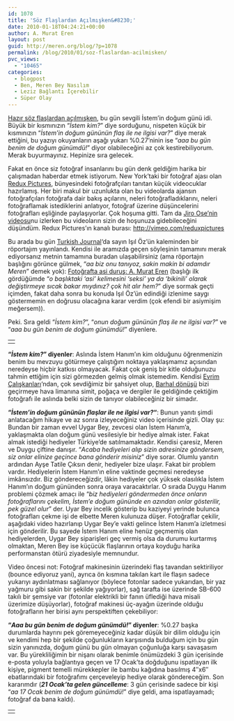 ```yaml
---
id: 1078
title: 'Söz Flaşlardan Açılmışken&#8230;'
date: 2010-01-18T04:24:21+00:00
author: A. Murat Eren
layout: post
guid: http://meren.org/blog/?p=1078
permalink: /blog/2010/01/soz-flaslardan-acilmisken/
pvc_views:
  - "10465"
categories:
  - blogpost
  - Ben, Meren Bey Nasılım
  - Leziz Bağlantı İçerebilir
  - Süper Olay
---
```

[Hazır söz flaşlardan açılmışken](http://meren.org/blog/2010/01/sb-900-sb-600-ve-strobist-nagmeler/), bu gün sevgili İstem&#8217;in doğum günü idi. Büyük bir kısmınızın &#8220;_İstem kim?_&#8221; diye sorduğunu, nispeten küçük bir kısmınızın &#8220;_İstem&#8217;in doğum gününün flaş ile ne ilgisi var?_&#8221; diye merak ettiğini, bu yazıyı okuyanların aşağı yukarı %0.27&#8217;ninin ise &#8220;_aaa bu gün benim de doğum günümdü!_&#8221; diyor olabileceğini az çok kestirebiliyorum. Merak buyurmayınız. Hepinize sıra gelecek.

Fakat en önce siz fotoğraf insanlarını bu gün denk geldiğim harika bir çalışmadan haberdar etmek istiyorum. New York&#8217;taki bir fotoğraf ajası olan [Redux Pictures](http://reduxpictures.com/), bünyesindeki fotoğrafçıları tanıtan küçük videocuklar hazırlamış. Her biri makul bir uzunlukta olan bu videolarda ajansın fotoğrafçıları fotoğrafa dair bakış açılarını, neleri fotoğrafladıklarını, neleri fotoğraflamak istediklerini anlatıyor, fotoğraf üzerine düşüncelerini fotoğrafları eşliğinde paylaşıyorlar. Çok hoşuma gitti. Tam da [Jiro Ose&#8217;nin videosu](http://vimeo.com/8455414)nu izlerken bu videoların sizin de hoşunuza gidebileceğini düşündüm. Redux Pictures&#8217;ın kanalı burası: <http://vimeo.com/reduxpictures>

Bu arada bu gün [Turkish Journal](http://www.turkishjournal.com)&#8216;da sayın Işıl Öz&#8217;ün kaleminden bir röportajım yayınlandı. Kendisi ile aramızda geçen söyleşinin tamamını merak ediyorsanız metnin tamamına buradan ulaşabilirsiniz (ama röportajın başlığını görünce gülmek, &#8220;_aa biz onu tanıyoz, sakin makin bi adamdır Meren_&#8221; demek yok): [Fotoğrafta asi duruş: A. Murat Eren](http://www.turkishjournal.com/i.php?newsid=6117) (başlığı ilk gördüğümde &#8220;_o başlıktaki &#8216;asi&#8217; kelimesini &#8216;seksi&#8217; ya da &#8216;bikinili&#8217; olarak değiştirmeye sıcak bakar mıydınız? çok hit alır hem?_&#8221; diye sormak geçti içimden, fakat daha sonra bu konuda Işıl Öz&#8217;ün edindiği izlenime saygı göstermemin en doğrusu olacağına karar verdim (çok efendi bir asiymişim meğersem)).

Peki. Sıra geldi &#8220;_İstem kim?_&#8220;, &#8220;_onun doğum gününün flaş ile ne ilgisi var?_&#8221; ve &#8220;_aaa bu gün benim de doğum günümdü!_&#8221; diyenlere.

<table border="0" width="100%">
  <tr>
    <td align="center">
      <img src="{{ site.baseurl }}/images/soz-flaslardan-acilmisken-Istem-22.jpg" alt="" />
    </td>
  </tr>
</table>

**&#8220;_İstem kim?_&#8221; diyenler**: Aslında İstem Hanım&#8217;ın kim olduğunu öğrenmenizin benim bu mevzuyu götürmeye çalıştığım noktaya yaklaşmamız açısından neredeyse hiçbir katkısı olmayacak. Fakat çok geniş bir kitle olduğunuzu tahmin ettiğim için sizi görmezden gelmiş olmak istemedim. Kendisi [Evrim Çalışkanları](http://evrimcaliskanlari.org/blog/)&#8216;ndan, çok sevdiğimiz bir şahsiyet olup, [Barhal dönüşü](http://meren.org/blog/2009/07/barhalda-7-gun/) bizi geçirmeye hava limanına simit, poğaça ve dergiler ile geldiğinde çektiğim fotoğrafı ile aslında belki sizin de tanıyor olabileceğiniz bir simadır.

**&#8220;_İstem&#8217;in doğum gününün flaşlar ile ne ilgisi var?_&#8220;**: Bunun yanıtı şimdi anlatacağım hikaye ve az sonra izleyeceğiniz video içerisinde gizli. Olay şu: Bundan bir zaman evvel Uygar Bey, zevcesi olan İstem Hanım&#8217;a, yaklaşmakta olan doğum günü vesilesiyle bir hediye almak ister. Fakat almak istediği hediyeler Türkiye&#8217;de satılmamaktadır. Kendisi çaresiz, Meren ve Duygu çiftine danışır. &#8220;_Acaba hediyeleri alıp sizin adresinize göndersem, siz onlar elinize geçince bana gönderir misiniz_&#8221; diye sorar. Olumlu yanıtın ardından Ayşe Tatile Çıksın denir, hediyeler bize ulaşır. Fakat bir problem vardır. Hediyelerin İstem Hanım&#8217;ın eline vaktinde geçmesi neredeyse imkânsızdır. Biz göndereceğizdir, lâkin hediyeler çok yüksek olasılıkla İstem Hanım&#8217;ın doğum gününden sonra oraya varacaktırlar. O sırada Duygu Hanım problemi çözmek amacı ile &#8220;_biz hediyeleri göndermeden önce onların fotoğraflarını çekelim, İstem&#8217;e doğum gününde en azından onlar gösterilir, pek güzel olur_&#8221; der. Uyar Bey incelik gösterip bu kaziyeyi yerinde bulunca fotoğrafları çekme işi de elbette Meren kulunuza düşer. Fotoğraflar çekilir, aşağıdaki video hazırlanıp Uygar Bey&#8217;e vakti gelince İstem Hanım&#8217;a izletmesi için gönderilir. Bu sayede İstem Hanım eline henüz geçmemiş olan hediyelerden, Uygar Bey siparişleri geç vermiş olsa da durumu kurtarmış olmaktan, Meren Bey ise küçücük flaşlarının ortaya koyduğu harika performanstan ötürü ziyadesiyle memnundur.

Video öncesi not: Fotoğraf makinesinin üzerindeki flaş tavandan sektiriliyor (bounce ediyoruz yani), ayrıca ön kısmına takılan kart ile flaşın sadece yukarıyı aydınlatması sağlanıyor (böylece fotonlar sadece yukarıdan, bir yaz yağmuru gibi sakin bir şekilde yağıyorlar), sağ tarafta ise üzerinde SB-600 takılı bir şemsiye var (fotonlar elektrikli bir fanın üflediği hava misali üzerimize düşüyorlar), fotoğraf makinesi üç-ayağın üzerinde olduğu fotoğrafların her birisi aynı perspektiften çekebiliyor:

<p align="center">
</p>

**&#8220;_Aaa bu gün benim de doğum günümdü!_&#8221; diyenler**: %0.27 başka durumlarda hayrını pek göremeyeceğiniz kadar düşük bir dilim olduğu için ve kendimi hep bir şekilde çoğunlukların karşısında bulduğum için bu gün sizin yanınızda, doğum günü bu gün olmayan çoğunluğa karşı savaşasım var. Bu yürekliliğimin bir nişanı olarak benimle önümüzdeki 3 gün içerisinde e-posta yoluyla bağlantıya geçen ve 17 Ocak&#8217;ta doğduğunu ispatlayan ilk kişiye, pigment temelli mürekkepler ile bambu kağıdına basılmış 4&#8243;x6&#8243; ebatlarındaki bir fotoğrafımı çerçeveleyip hediye olarak göndereceğim. Son kararımdır (**_21 Ocak&#8217;ta gelen güncelleme_**: 3 gün çerisinde sadece bir kişi &#8220;_aa 17 Ocak benim de doğum günümdü!_&#8221; diye geldi, ama ispatlayamadı; fotoğraf da bana kaldı).

<table border="0" width="100%">
  <tr>
    <td align="center">
      <img src="{{ site.baseurl }}/images/soz-flaslardan-acilmisken-Istem-29.jpg" alt="" />
    </td>
  </tr>
</table>
